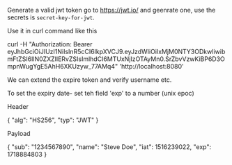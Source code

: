 Generate a valid jwt token go to https://jwt.io/ and geenrate one, use the secrets is `secret-key-for-jwt`.

Use it in curl command like this

curl -H "Authorization: Bearer eyJhbGciOiJIUzI1NiIsInR5cCI6IkpXVCJ9.eyJzdWIiOiIxMjM0NTY3ODkwIiwibmFtZSI6IlN0ZXZlIERvZSIsImlhdCI6MTUxNjIzOTAyMn0.SrZbvVzwKiBP6D3OmpnWugYgE5AhH6XKUzyw_77AMq4" 'http://localhost:8080'

We can extend the expire token and verify username etc.

To set the expiry date- set teh field 'exp' to a number (unix epoc)

Header

{
  "alg": "HS256",
  "typ": "JWT"
}

Payload 

{
  "sub": "1234567890",
  "name": "Steve Doe",
  "iat": 1516239022,
  "exp": 1718884803
}

